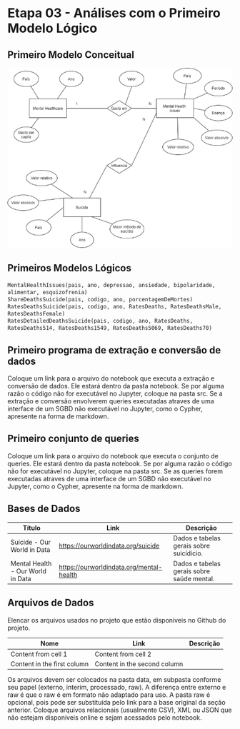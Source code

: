 # Etapa 03 - Análises com o Primeiro Modelo Lógico
## Primeiro Modelo Conceitual

![modelo conceitual](../stage03/assets/ModeloConceitual.png)

## Primeiros Modelos Lógicos

```
MentalHealthIssues(pais, ano, depressao, ansiedade, bipolaridade, alimentar, esquizofrenia)
ShareDeathsSuicide(pais, codigo, ano, porcentagemDeMortes)
RatesDeathsSuicide(pais, codigo, ano, RatesDeaths, RatesDeathsMale, RatesDeathsFemale)
RatesDetailedDeathsSuicide(pais, codigo, ano, RatesDeaths, RatesDeaths514, RatesDeaths1549, RatesDeaths5069, RatesDeaths70)
```

## Primeiro programa de extração e conversão de dados
Coloque um link para o arquivo do notebook que executa a extração e conversão de dados. Ele estará dentro da pasta notebook. Se por alguma razão o código não for executável no Jupyter, coloque na pasta src. Se a extração e conversão envolverem queries executadas atraves de uma interface de um SGBD não executável no Jupyter, como o Cypher, apresente na forma de markdown.

## Primeiro conjunto de queries
Coloque um link para o arquivo do notebook que executa o conjunto de queries. Ele estará dentro da pasta notebook. Se por alguma razão o código não for executável no Jupyter, coloque na pasta src. Se as queries forem executadas atraves de uma interface de um SGBD não executável no Jupyter, como o Cypher, apresente na forma de markdown.

## Bases de Dados

Título | Link | Descrição
------------ | ------------- | -------------
Suicide - Our World in Data | https://ourworldindata.org/suicide | Dados e tabelas gerais sobre suicídicio.
Mental Health - Our World in Data | https://ourworldindata.org/mental-health | Dados e tabelas gerais sobre saúde mental.

## Arquivos de Dados
Elencar os arquivos usados no projeto que estão disponíveis no Github do projeto.

Nome | Link | Descrição
------------ | ------------- | -------------
Content from cell 1 | Content from cell 2
Content in the first column | Content in the second column

Os arquivos devem ser colocados na pasta data, em subpasta conforme seu papel (externo, interim, processado, raw). A diferença entre externo e raw é que o raw é em formato não adaptado para uso. A pasta raw é opcional, pois pode ser substituída pelo link para a base original da seção anterior. Coloque arquivos relacionais (usualmente CSV), XML ou JSON que não estejam disponíveis online e sejam acessados pelo notebook.
